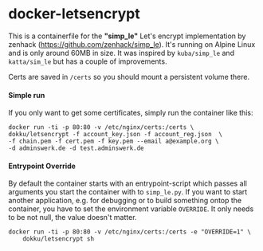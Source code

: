 # docker-letsencrypt

This is a containerfile for the **"simp_le"** Let's encrypt implementation by zenhack (https://github.com/zenhack/simp_le). It's running on Alpine Linux and is only around 60MB in size.
It was inspired by `kuba/simp_le` and `katta/sim_le` but has a couple of improvements.

Certs are saved in `/certs` so you should mount a persistent volume there.

#### Simple run

If you only want to get some certificates, simply run the container like this:

	docker run -ti -p 80:80 -v /etc/nginx/certs:/certs \
	dokku/letsencrypt -f account_key.json -f account_reg.json  \
	-f chain.pem -f cert.pem -f key.pem --email a@example.org \
    -d adminswerk.de -d test.adminswerk.de

#### Entrypoint Override

By default the container starts with an entrypoint-script which passes all arguments you start the container with to `simp_le.py`. If you want to start another application, e.g. for debugging or to build something ontop the container, you have to set the environment variable `OVERRIDE`. It only needs to be not null, the value doesn't matter.

	docker run -ti -p 80:80 -v /etc/nginx/certs:/certs -e "OVERRIDE=1" \
		dokku/letsencrypt sh
